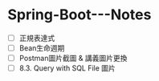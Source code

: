 # Spring-Boot---Notes
- [ ] 正規表達式
- [ ] Bean生命週期
- [ ] Postman圖片截圖 & 講義圖片更換
- [ ] 8.3. Query with SQL File 圖片
